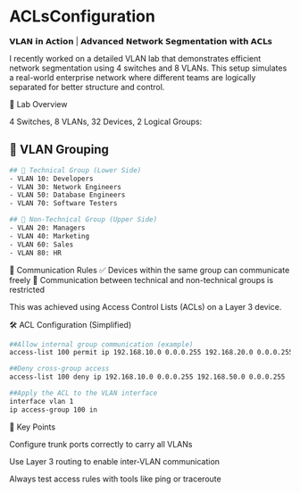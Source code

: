 # ACLsConfiguration
𝗩𝗟𝗔𝗡 𝗶𝗻 𝗔𝗰𝘁𝗶𝗼𝗻 | 𝗔𝗱𝘃𝗮𝗻𝗰𝗲𝗱 𝗡𝗲𝘁𝘄𝗼𝗿𝗸 𝗦𝗲𝗴𝗺𝗲𝗻𝘁𝗮𝘁𝗶𝗼𝗻 𝘄𝗶𝘁𝗵 𝗔𝗖𝗟𝘀 

I recently worked on a detailed VLAN lab that demonstrates efficient network segmentation using 4 switches and 8 VLANs. This setup simulates a real-world enterprise network where different teams are logically separated for better structure and control.

🔧 Lab Overview

4 Switches, 8 VLANs, 32 Devices, 2 Logical Groups:

## 👥 VLAN Grouping
```bash
## 🔧 Technical Group (Lower Side)
- VLAN 10: Developers  
- VLAN 30: Network Engineers  
- VLAN 50: Database Engineers  
- VLAN 70: Software Testers
```
```bash
## 💼 Non-Technical Group (Upper Side)
- VLAN 20: Managers  
- VLAN 40: Marketing  
- VLAN 60: Sales  
- VLAN 80: HR
```
🔀 Communication Rules
  ✅ Devices within the same group can communicate freely
  🚫 Communication between technical and non-technical groups is restricted

This was achieved using Access Control Lists (ACLs) on a Layer 3 device.

🛠 ACL Configuration (Simplified)
```bash
##Allow internal group communication (example)
access-list 100 permit ip 192.168.10.0 0.0.0.255 192.168.20.0 0.0.0.255

##Deny cross-group access
access-list 100 deny ip 192.168.10.0 0.0.0.255 192.168.50.0 0.0.0.255

##Apply the ACL to the VLAN interface
interface vlan 1
ip access-group 100 in
```
🧪 Key Points

Configure trunk ports correctly to carry all VLANs

Use Layer 3 routing to enable inter-VLAN communication

Always test access rules with tools like ping or traceroute
